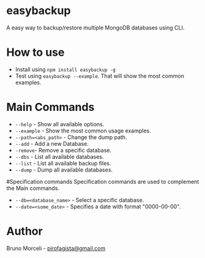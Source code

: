 # easybackup
A easy way to backup/restore multiple MongoDB databases using CLI.

# How to use
- Install using `npm install easybackup -g`
- Test using `easybackup --example`. That will show the most common examples.

# Main Commands
- `--help` - Show all available options.
- `--example` - Show the most common usage examples.
- `--path=<abs_path>` - Change the dump path.
- `--add` - Add a new Database.
- `-remove`- Remove a specific database.
- `--dbs` - List all available databases. 
- `--list` - List all available backup files.
- `--dump` - Dump all available databases.

#Specification commands
Specification commands are used to complement the Main commands.
- `--db=<database_name>` - Select a specific database.
- `--date=<some_date>` - Specifies a date with format "0000-00-00".

# Author
Bruno Morceli - pirofagista@gmail.com
